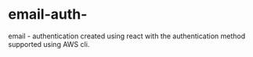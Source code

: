 # email-auth-
email - authentication created using react with the authentication method supported using AWS cli.
